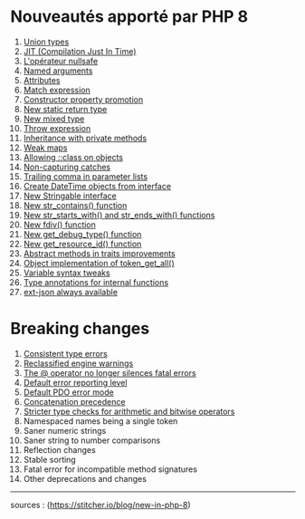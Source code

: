 # Nouveautés apporté par PHP 8

1. [Union types](./union_types.md)
2. [JIT (Compilation Just In Time)](./jit.md)
3. [L'opérateur nullsafe](./nullsafe_operator.md)
4. [Named arguments](./named_argument.md)
5. [Attributes](./attributes.md)
6. [Match expression](./match_expression.md)
7. [Constructor property promotion](./constructor_property_promotion.md)
8. [New static return type](./static_return_type.md)
9. [New mixed type](./mixed_type.md)
10. [Throw expression](./throw_expression.md)
11. [Inheritance with private methods](./inheritance_with_private_methods.md)
12. [Weak maps](./weak_maps.md)
13. [Allowing ::class on objects](./allowing_class_on_objects.md)
14. [Non-capturing catches](./non_capturing_catches.md)
15. [Trailing comma in parameter lists](./trailing_comma_in_parameter_lists.md)
16. [Create DateTime objects from interface](./create_datetime_from_interface.md)
17. [New Stringable interface](./stringable_interface.md)
18. [New str_contains() function](./str_contains_function.md)
19. [New str_starts_with() and str_ends_with() functions](./str_start_with_and_str_end_with_functions.md)
20. [New fdiv() function](./fdiv_function.md)
21. [New get_debug_type() function](./get_debug_type_function.md)
22. [New get_resource_id() function](./get_resource_id_function.md)
23. [Abstract methods in traits improvements](./abstract_methods_in_trait.md)
24. [Object implementation of token_get_all()](./token_get_all.md)
25. [Variable syntax tweaks](variable_syntax_tweaks.md)
26. [Type annotations for internal functions](type_annotation_for_iternal_functions.md)
27. [ext-json always available](ext_json_always_available.md)

# Breaking changes

1. [Consistent type errors](./breaking_changes/consistent_type_errors.md)
2. [Reclassified engine warnings](./breaking_changes/reclassified_engine_warnings.md)
3. [The @ operator no longer silences fatal errors](./breaking_changes/@_operator_no_longer_silences_fatal_errors.md)
4. [Default error reporting level](./breaking_changes/default_error_reporting.md)
5. [Default PDO error mode](./breaking_changes/default_pdo_error_mode.md)
6. [Concatenation precedence](./breaking_changes/concatenation_precedence.md)
7. [Stricter type checks for arithmetic and bitwise operators](./breaking_changes/stricter_type_checks_for_arithmetic_and_bitwise_operators.md)
8. Namespaced names being a single token
9. Saner numeric strings
10. Saner string to number comparisons
11. Reflection changes
12. Stable sorting
13. Fatal error for incompatible method signatures
14. Other deprecations and changes

---
sources : (https://stitcher.io/blog/new-in-php-8)
